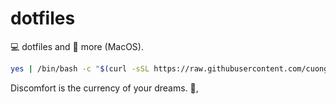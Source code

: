 # dotfiles

💻 dotfiles and 🦄 more (MacOS).

```sh
yes | /bin/bash -c "$(curl -sSL https://raw.githubusercontent.com/cuongndc9/dotfiles/main/installation.sh)"
```


<!-- INSPIRATIONAL_QUOTE_START -->
Discomfort is the currency of your dreams.
👀,
<!-- INSPIRATIONAL_QUOTE_END -->
